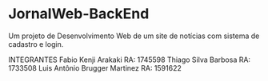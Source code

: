 # JornalWeb-BackEnd
Um projeto de Desenvolvimento Web de um site de notícias com sistema de cadastro e login.

INTEGRANTES
Fabio Kenji Arakaki RA: 1745598
Thiago Silva Barbosa RA: 1733508
Luis Antônio Brugger Martinez RA: 1591622
